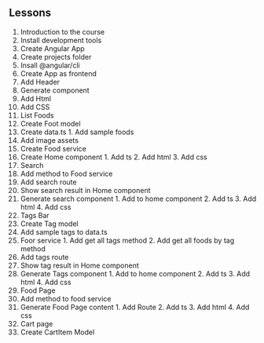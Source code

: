 ## Lessons
1. Introduction to the course
2. Install development tools
3. Create Angular App
  1. Create projects folder
  2. Insall @angular/cli
  3. Create App as frontend
4. Add Header
  1. Generate component
  2. Add Html
  3. Add CSS
5. List Foods
  1. Create Foot model
  2. Create data.ts
    1. Add sample foods
  3. Add image assets
  4. Create Food service
  5. Create Home component
    1. Add ts
    2. Add html
    3. Add css
6. Search
  1. Add method to Food service
  2. Add search route
  3. Show search result in Home component
  4. Generate search component
    1. Add to home component
    2. Add ts
    3. Add html
    4. Add css
7. Tags Bar
  1. Create Tag model
  2. Add sample tags to data.ts
  3. Foor service
    1. Add get all tags method
    2. Add get all foods by tag method
  4. Add tags route
  5. Show tag result in Home component
  6. Generate Tags component
    1. Add to home component
    2. Add ts
    3. Add html
    4. Add css
8. Food Page
  1. Add method to food service
  2. Generate Food Page content
    1. Add Route
    2. Add ts
    3. Add html
    4. Add css
9. Cart page
  1. Create CartItem Model